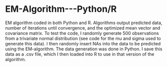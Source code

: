 # EM-Algorithm---Python/R
EM algorithm coded in both Python and R. Algorithms output predicted data, number of iterations until convergence, and the optimized mean vector and covariance matrix.
To test the code, I randomly generate 500 observations from a trivariate normal distribution (see code for the mu and sigma used to generate this data). I then randomly insert NAs into the data to be predicted using the EM-algorithm. The data generation was done in Python. I save this data as a .csv file, which I then loaded into R to use in that version of the algorithm.
